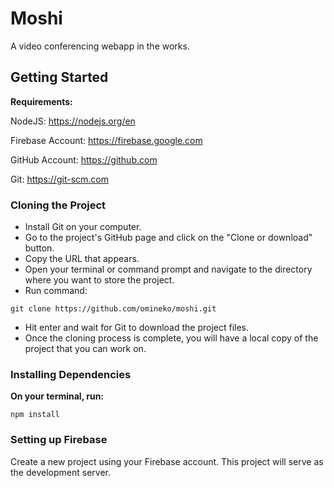 # Moshi

A video conferencing webapp in the works.

## Getting Started

**Requirements:**

NodeJS: https://nodejs.org/en

Firebase Account: https://firebase.google.com

GitHub Account: https://github.com

Git: https://git-scm.com

### Cloning the Project

- Install Git on your computer.
- Go to the project's GitHub page and click on the "Clone or download" button.
- Copy the URL that appears.
- Open your terminal or command prompt and navigate to the directory where you want to store the project.
- Run command:

```
git clone https://github.com/omineko/moshi.git
```

- Hit enter and wait for Git to download the project files.
- Once the cloning process is complete, you will have a local copy of the project that you can work on.

### Installing Dependencies

**On your terminal, run:**

```
npm install
```

### Setting up Firebase

Create a new project using your Firebase account. This project will serve as the development server.

<!-- **Install Firebase CLI:**
```
npm install -g firebase-tools
```

**Sign in to Google:**
```
firebase login
``` -->
<!-- Host your project: firebase init hosting
Set up Firebase config:
Create two files: .env and .firebaserc.
Copy the contents of .env.example and .firebaserc.example, respectively.
Fill in the necessary information in .env (you can find these details in your Firebase Console: Project Settings > General > Your Apps).
Place your project ID inside .firebaserc.
Workflow
Every time you start coding on this project, pull the recent changes from the GitHub repo: git pull
Whether you implemented a feature or fixed a bug, commit the changes you have made with a meaningful commit message:
git add .
git commit -m "added Login component"
After your coding session, push your changes on the dev repo: git push origin dev
If you think your code is ready to merge, create a pull request. Note that your code should pass all tests from GitHub Actions to be able to merge. -->
